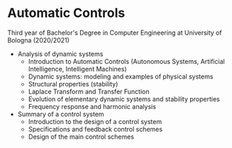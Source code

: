 # Automatic Controls
Third year of Bachelor's Degree in Computer Engineering at University of Bologna (2020/2021)

- Analysis of dynamic systems
    - Introduction to Automatic Controls (Autonomous Systems, Artificial Intelligence, Intelligent Machines)
    - Dynamic systems: modeling and examples of physical systems
    - Structural properties (stability)
    - Laplace Transform and Transfer Function
    - Evolution of elementary dynamic systems and stability properties
    - Frequency response and harmonic analysis
- Summary of a control system
    - Introduction to the design of a control system
    - Specifications and feedback control schemes
    - Design of the main control schemes